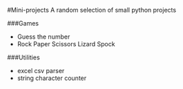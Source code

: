 #Mini-projects
A random selection of small python projects

###Games
* Guess the number
* Rock Paper Scissors Lizard Spock

###Utilities
* excel csv parser
* string character counter

